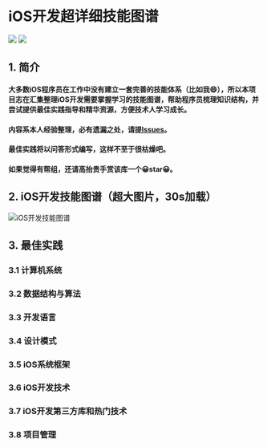 # iOS开发超详细技能图谱

![](https://img.shields.io/badge/platform-iOS-brightgreen.svg)
![](https://img.shields.io/badge/coverage-50%25-yellow.svg)

## 1. 简介
#### 大多数iOS程序员在工作中没有建立一套完善的技能体系（比如我😄），所以本项目志在汇集整理iOS开发需要掌握学习的技能图谱，帮助程序员梳理知识结构，并尝试提供最佳实践指导和精华资源，方便技术人学习成长。
#### 内容系本人经验整理，必有遗漏之处，请提[Issues](https://github.com/SOHOVideo/iOS-Skill-Map/issues/new)。
#### 最佳实践将以问答形式编写，这样不至于很枯燥吧。
#### 如果觉得有帮组，还请高抬贵手赏该库一个😀**star**😀。

## 2. iOS开发技能图谱（超大图片，30s加载）

![iOS开发技能图谱](https://raw.githubusercontent.com/SOHOVideo/iOS-Skill-Map/master/iOS%E5%BC%80%E5%8F%91%E6%8A%80%E6%9C%AF%E8%B7%AF%E7%BA%BF.png)

## 3. 最佳实践
### 3.1 计算机系统
### 3.2 数据结构与算法
### 3.3 开发语言
### 3.4 设计模式
### 3.5 iOS系统框架
### 3.6 iOS开发技术
### 3.7 iOS开发第三方库和热门技术
### 3.8 项目管理